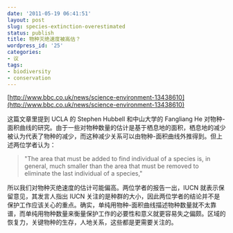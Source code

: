 ```yaml
---
date: '2011-05-19 06:41:51'
layout: post
slug: species-extinction-overestimated
status: publish
title: 物种灭绝速度被高估？
wordpress_id: '25'
categories:
- 议
tags:
- biodiversity
- conservation
---
```


[http://www.bbc.co.uk/news/science-environment-13438610](http://www.bbc.co.uk/news/science-environment-13438610)

这篇文章里提到 UCLA 的 Stephen Hubbell 和中山大学的 Fangliang He 对物种-面积曲线的研究。由于一些对物种数量的估计是基于栖息地的面积，栖息地的减少被认为代表了物种的减少，而这种减少关系可以由物种-面积曲线外推得到。但上述两位学者认为：


> "The area that must be added to find individual of a species is, in general, much smaller than the area that must be removed to eliminate the last individual of a species,"


所以我们对物种灭绝速度的估计可能偏高。两位学者的报告一出，IUCN 就表示保留意见，其发言人指出 IUCN 关注的是种群的大小，因此两位学者的结论并不是保护工作应该关心的重点。确实，单纯用物种-面积曲线描述物种数量就不太靠谱，而单纯用物种数量来衡量保护工作的必要性和意义就更容易失之偏颇。区域的恢复力，关键物种的生存，人地关系，这些都是更需要关注的。
